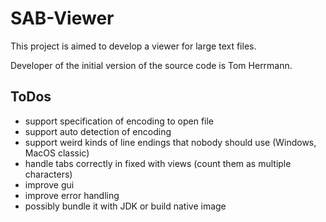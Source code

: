 # SAB-Viewer #

This project is aimed to develop a viewer for large text files.

Developer of the initial version of the source code is Tom Herrmann.

## ToDos ##
* support specification of encoding to open file
* support auto detection of encoding
* support weird kinds of line endings that nobody should use (Windows, MacOS classic)
* handle tabs correctly in fixed with views (count them as multiple characters)
* improve gui
* improve error handling
* possibly bundle it with JDK or build native image